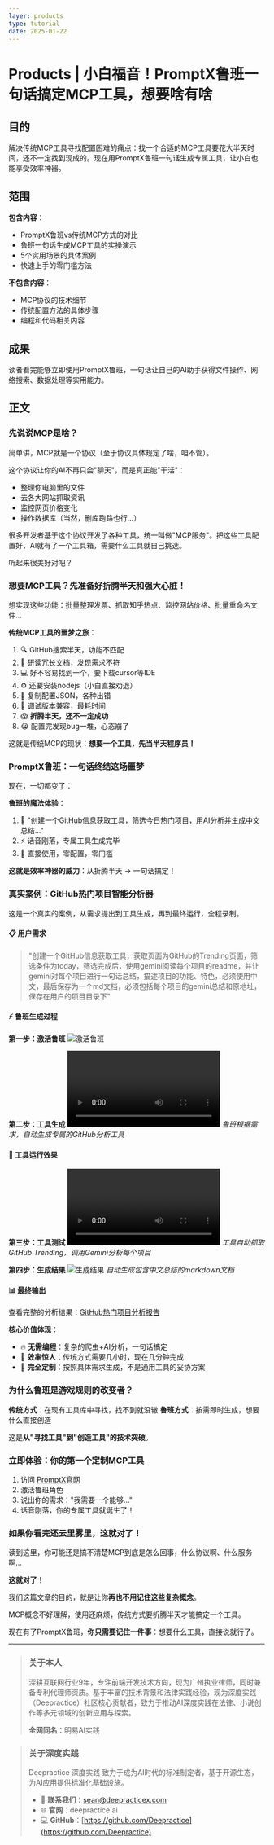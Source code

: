 ```yaml
---
layer: products
type: tutorial
date: 2025-01-22
---
```


# Products | 小白福音！PromptX鲁班一句话搞定MCP工具，想要啥有啥

## 目的
解决传统MCP工具寻找配置困难的痛点：找一个合适的MCP工具要花大半天时间，还不一定找到现成的。现在用PromptX鲁班一句话生成专属工具，让小白也能享受效率神器。

## 范围
**包含内容**：
- PromptX鲁班vs传统MCP方式的对比
- 鲁班一句话生成MCP工具的实操演示
- 5个实用场景的具体案例
- 快速上手的零门槛方法

**不包含内容**：
- MCP协议的技术细节
- 传统配置方法的具体步骤
- 编程和代码相关内容

## 成果
读者看完能够立即使用PromptX鲁班，一句话让自己的AI助手获得文件操作、网络搜索、数据处理等实用能力。

## 正文

### 先说说MCP是啥？

简单讲，MCP就是一个协议（至于协议具体规定了啥，咱不管）。

这个协议让你的AI不再只会"聊天"，而是真正能"干活"：
- 整理你电脑里的文件
- 去各大网站抓取资讯
- 监控网页价格变化
- 操作数据库（当然，删库跑路也行...）

很多开发者基于这个协议开发了各种工具，统一叫做"MCP服务"。把这些工具配置好，AI就有了一个工具箱，需要什么工具就自己挑选。

听起来很美好对吧？

### 想要MCP工具？先准备好折腾半天和强大心脏！

想实现这些功能：批量整理发票、抓取知乎热点、监控网站价格、批量重命名文件...

**传统MCP工具的噩梦之旅**：
1. 🔍 GitHub搜索半天，功能不匹配
2. 📖 研读冗长文档，发现需求不符
3. 💻 好不容易找到一个，要下载cursor等IDE
4. ⚙️ 还要安装nodejs（小白直接劝退）
5. 📝 复制配置JSON，各种出错
6. 🐛 调试版本兼容，最耗时间
7. 😱 **折腾半天，还不一定成功**
8. 😭 配置完发现bug一堆，心态崩了

这就是传统MCP的现状：**想要一个工具，先当半天程序员！**

### PromptX鲁班：一句话终结这场噩梦

现在，一切都变了：

**鲁班的魔法体验**：
1. 💬 "创建一个GitHub信息获取工具，筛选今日热门项目，用AI分析并生成中文总结..."
2. ⚡ 话音刚落，专属工具生成完毕
3. 🎯 直接使用，零配置，零门槛

**这就是效率神器的威力**：从折腾半天 → 一句话搞定！

### 真实案例：GitHub热门项目智能分析器

这是一个真实的案例，从需求提出到工具生成，再到最终运行，全程录制。

#### 📋 用户需求
> "创建一个GitHub信息获取工具，获取页面为GitHub的Trending页面，筛选条件为today，筛选完成后，使用gemini阅读每个项目的readme，并让gemini对每个项目进行一句话总结，描述项目的功能、特色，必须使用中文，最后保存为一个md文档，必须包括每个项目的gemini总结和原地址，保存在用户的项目目录下"

#### ⚡ 鲁班生成过程
**第一步：激活鲁班**
![激活鲁班](assets/1.png)

**第二步：工具生成**
![工具生成视频](assets/1.mp4)
*鲁班根据需求，自动生成专属的GitHub分析工具*

#### 🎯 工具运行效果
**第三步：工具测试**
![工具测试视频](assets/2.mp4)
*工具自动抓取GitHub Trending，调用Gemini分析每个项目*

**第四步：生成结果**
![生成结果](assets/2.png)
*自动生成包含中文总结的markdown文档*

#### 📊 最终输出
查看完整的分析结果：[GitHub热门项目分析报告](https://github.com/jiangxia/AILearning/blob/main/content/04-products/example/github-trending-2025-09-22.md)

**核心价值体现**：
- 🔥 **无需编程**：复杂的爬虫+AI分析，一句话搞定
- 🚀 **效率惊人**：传统方式需要几小时，现在几分钟完成
- 🎯 **完全定制**：按照具体需求生成，不是通用工具的妥协方案


### 为什么鲁班是游戏规则的改变者？

**传统方式**：在现有工具库中寻找，找不到就没辙
**鲁班方式**：按需即时生成，想要什么直接创造

这是**从"寻找工具"到"创造工具"的技术突破**。

### 立即体验：你的第一个定制MCP工具

1. 访问 [PromptX官网](https://deepractice.ai)
2. 激活鲁班角色
3. 说出你的需求："我需要一个能够..."
4. 话音刚落，你的专属工具就诞生了！

### 如果你看完还云里雾里，这就对了！

读到这里，你可能还是搞不清楚MCP到底是怎么回事，什么协议啊、什么服务啊...

**这就对了！**

我们这篇文章的目的，就是让你**再也不用记住这些复杂概念**。

MCP概念不好理解，使用还麻烦，传统方式要折腾半天才能搞定一个工具。

现在有了PromptX鲁班，**你只需要记住一件事**：想要什么工具，直接说就行了。


---

> ### 关于本人
> 深耕互联网行业9年，专注前端开发技术方向，现为广州执业律师，同时兼备专利代理师资质。基于丰富的技术背景和法律实践经验，现为深度实践（Deepractice）社区核心贡献者，致力于推动AI深度实践在法律、小说创作等多元领域的创新应用与探索。
>
> **全网同名**：明易AI实践

> ### 关于深度实践
> Deepractice 深度实践 致力于成为AI时代的标准制定者，基于开源生态，为AI应用提供标准化基础设施。
> * 📧 **联系我们**：sean@deepracticex.com
> * 🌐 **官网**：deepractice.ai
> * 💻 **GitHub**：[https://github.com/Deepractice](https://github.com/Deepractice)
